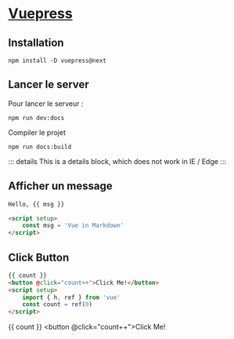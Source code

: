 # [Vuepress](readme.md)

## Installation

```console
npm install -D vuepress@next
```

## Lancer le server

Pour lancer le serveur :

```console
npm run dev:docs
```

Compiler le projet

```console
npm run docs:build
```

::: details
This is a details block, which does not work in IE / Edge
:::

## Afficher un message

```html
Hello, {{ msg }}

<script setup>
    const msg = 'Vue in Markdown'
</script>
```

## Click Button

```html
{{ count }}
<button @click="count++">Click Me!</button>
<script setup>
    import { h, ref } from 'vue'
    const count = ref(0)
</script>
```

{{ count }}
<button @click="count++">Click Me!</button>
<script setup>
    import { h, ref } from 'vue'
    const count = ref(0)
</script>
